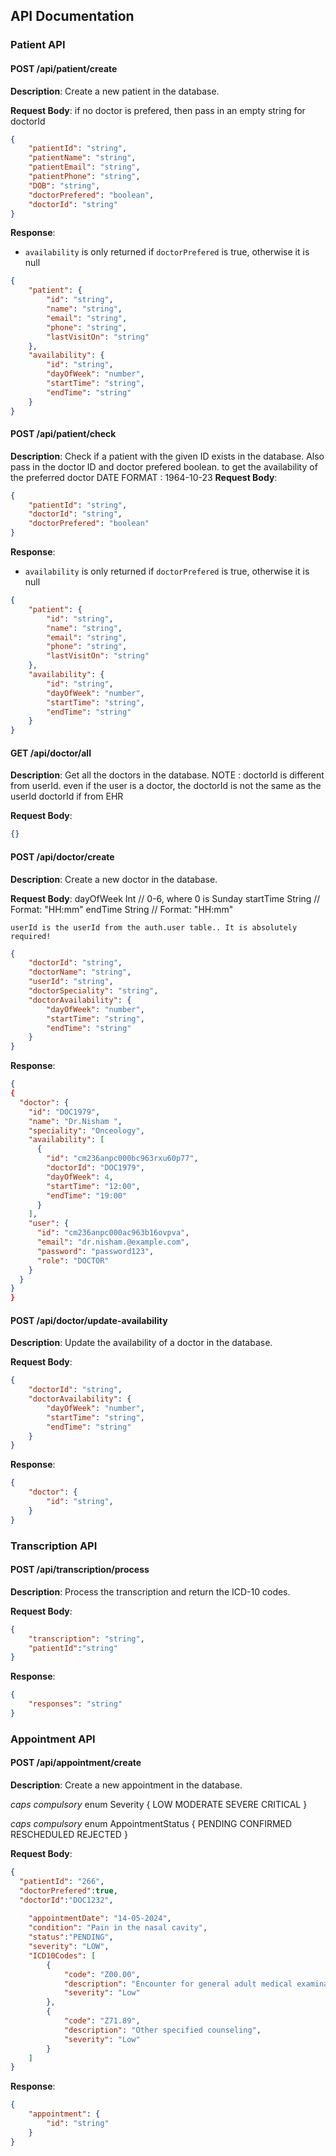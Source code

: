 ## API Documentation

### Patient API

#### POST /api/patient/create

**Description**: Create a new patient in the database.

**Request Body**:
if no doctor is prefered, then pass in an empty string for doctorId
```json
{
    "patientId": "string",
    "patientName": "string",
    "patientEmail": "string",
    "patientPhone": "string",
    "DOB": "string",
    "doctorPrefered": "boolean",
    "doctorId": "string"
}
```

**Response**:
- `availability` is only returned if `doctorPrefered` is true, otherwise it is null
```json
{
    "patient": {
        "id": "string",
        "name": "string",
        "email": "string",
        "phone": "string",
        "lastVisitOn": "string"
    },
    "availability": {
        "id": "string",
        "dayOfWeek": "number",
        "startTime": "string",
        "endTime": "string"
    }
}
```


#### POST /api/patient/check

**Description**: Check if a patient with the given ID exists in the database. Also pass in the doctor ID and doctor prefered boolean. to get the availability of the preferred doctor
DATE FORMAT : 1964-10-23
**Request Body**:
```json
{
    "patientId": "string",  
    "doctorId": "string",
    "doctorPrefered": "boolean"
}
```

**Response**:
- `availability` is only returned if `doctorPrefered` is true, otherwise it is null
```json
{
    "patient": {
        "id": "string",
        "name": "string",
        "email": "string",
        "phone": "string",
        "lastVisitOn": "string"
    },  
    "availability": {
        "id": "string",
        "dayOfWeek": "number",
        "startTime": "string",
        "endTime": "string"
    }
}
```


#### GET /api/doctor/all

**Description**: Get all the doctors in the database.
NOTE : doctorId is different from userId.
even if the user is a doctor, the doctorId is not the same as the userId
doctorId if from EHR

**Request Body**:
```json
{}
```


#### POST /api/doctor/create

**Description**: Create a new doctor in the database.

**Request Body**:
  dayOfWeek Int // 0-6, where 0 is Sunday
  startTime String // Format: "HH:mm"
  endTime   String // Format: "HH:mm"

    userId is the userId from the auth.user table.. It is absolutely required!
```json
{
    "doctorId": "string",
    "doctorName": "string",
    "userId": "string",
    "doctorSpeciality": "string",
    "doctorAvailability": {
        "dayOfWeek": "number",
        "startTime": "string",
        "endTime": "string"
    }
}   
```

**Response**:
```json
{
{
  "doctor": {
    "id": "DOC1979",
    "name": "Dr.Nisham ",
    "speciality": "Onceology",
    "availability": [
      {
        "id": "cm236anpc000bc963rxu60p77",
        "doctorId": "DOC1979",
        "dayOfWeek": 4,
        "startTime": "12:00",
        "endTime": "19:00"
      }
    ],
    "user": {
      "id": "cm236anpc000ac963b16ovpva",
      "email": "dr.nisham.@example.com",
      "password": "password123",
      "role": "DOCTOR"
    }
  }
}
}

```

#### POST /api/doctor/update-availability

**Description**: Update the availability of a doctor in the database.

**Request Body**:
```json
{
    "doctorId": "string",
    "doctorAvailability": {
        "dayOfWeek": "number",
        "startTime": "string",
        "endTime": "string"
    }
}
```

**Response**:
```json 
{
    "doctor": {
        "id": "string",
    }
}
```



### Transcription API

#### POST /api/transcription/process

**Description**: Process the transcription and return the ICD-10 codes.

**Request Body**:
```json
{
    "transcription": "string",
    "patientId":"string"
}
```

**Response**:
```json
{
    "responses": "string"
}

```

### Appointment API

#### POST /api/appointment/create

**Description**: Create a new appointment in the database.

*caps compulsory*
enum Severity {
  LOW
  MODERATE
  SEVERE
  CRITICAL
}

*caps compulsory*
enum AppointmentStatus {
  PENDING
  CONFIRMED
  RESCHEDULED
  REJECTED
}

**Request Body**:
```json 
{
  "patientId": "266",
  "doctorPrefered":true,
  "doctorId":"DOC1232",
  
    "appointmentDate": "14-05-2024",
    "condition": "Pain in the nasal cavity",
    "status":"PENDING",
    "severity": "LOW",
    "ICD10Codes": [
        {
            "code": "Z00.00",
            "description": "Encounter for general adult medical examination without abnormal findings",
            "severity": "Low"
        },
        {
            "code": "Z71.89",
            "description": "Other specified counseling",
            "severity": "Low"
        }
    ]
}
```

**Response**:
```json
{
    "appointment": {
        "id": "string"
    }
}
```




